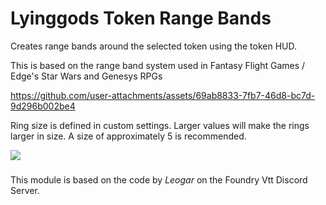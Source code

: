 # Lyinggods Token Range Bands

Creates range bands around the selected token using the token HUD. 

This is based on the range band system used in Fantasy Flight Games / Edge's Star Wars and Genesys RPGs


https://github.com/user-attachments/assets/69ab8833-7fb7-46d8-bc7d-9d296b002be4



Ring size is defined in custom settings. Larger values will make the rings larger in size. A size of approximately 5 is recommended.

<img src="https://github.com/user-attachments/assets/e4f7e915-7712-4a30-9f0d-636062f9590e" size=400>

 ###

This module is based on the code by _Leogar_ on the Foundry Vtt Discord Server.

